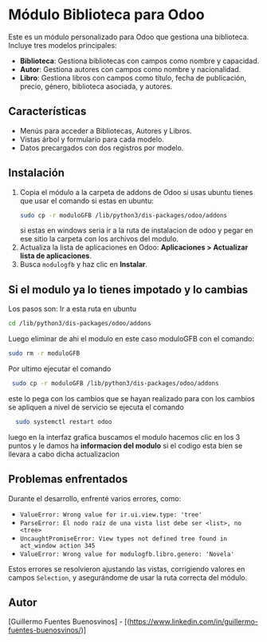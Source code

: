 # Módulo Biblioteca  para Odoo

Este es un módulo personalizado para Odoo que gestiona una biblioteca. Incluye tres modelos principales:
- **Biblioteca**: Gestiona bibliotecas con campos como nombre y capacidad.
- **Autor**: Gestiona autores con campos como nombre y nacionalidad.
- **Libro**: Gestiona libros con campos como título, fecha de publicación, precio, género, biblioteca asociada, y autores.

## Características
- Menús para acceder a Bibliotecas, Autores y Libros.
- Vistas árbol y formulario para cada modelo.
- Datos precargados con dos registros por modelo.

## Instalación
1. Copia el módulo a la carpeta de addons de Odoo si usas ubuntu tienes que usar el comando si estas en ubuntu:
   ```bash
   sudo cp -r moduloGFB /lib/python3/dis-packages/odoo/addons
   ```
   si estas en windows seria ir a la ruta de instalacion de odoo y pegar en ese sitio la carpeta con los archivos del modulo.
3. Actualiza la lista de aplicaciones en Odoo: **Aplicaciones > Actualizar lista de aplicaciones**.
4. Busca `modulogfb` y haz clic en **Instalar**.
## Si el modulo ya lo tienes impotado y lo cambias
Los pasos son:
Ir a esta ruta en ubuntu
```bash
cd /lib/python3/dis-packages/odoo/addons
```
Luego eliminar de ahi el modulo en este caso moduloGFB con el comando:
```bash
sudo rm -r moduloGFB
```
Por ultimo ejecutar el comando
  ```bash
   sudo cp -r moduloGFB /lib/python3/dis-packages/odoo/addons
   ```
   este lo pega con los cambios que se hayan realizado para con los cambios se apliquen a nivel de servicio se ejecuta el comando
 ```bash
   sudo systemctl restart odoo
   ```
   luego en la interfaz grafica buscamos el modulo hacemos clic en los 3 puntos y le damos ha **informacion del modulo** si el codigo esta bien se llevara a cabo dicha actualizacion

## Problemas enfrentados
Durante el desarrollo, enfrenté varios errores, como:
- `ValueError: Wrong value for ir.ui.view.type: 'tree'`
- `ParseError: El nodo raíz de una vista list debe ser <list>, no <tree>`
- `UncaughtPromiseError: View types not defined tree found in act_window action 345`
- `ValueError: Wrong value for modulogfb.libro.genero: 'Novela'`

Estos errores se resolvieron ajustando las vistas, corrigiendo valores en campos `Selection`, y asegurándome de usar la ruta correcta del módulo.

## Autor
[Guillermo Fuentes Buenosvinos] - [(https://www.linkedin.com/in/guillermo-fuentes-buenosvinos/)]
